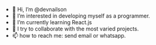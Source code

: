 - 👋 Hi, I’m @devnailson
- 👀 I’m interested in developing myself as a programmer.
- 🌱 I’m currently learning React.js
- 💞️ I try to collaborate with the most varied projects.
- 📫 how to reach me:
      send email or whatsapp.

<!---
devnailson/devnailson is a ✨ special ✨ repository because its `README.md` (this file) appears on your GitHub profile.
You can click the Preview link to take a look at your changes.
--->
